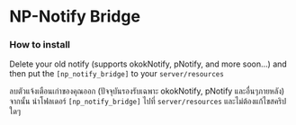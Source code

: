 # NP-Notify Bridge

### How to install
Delete your old notify (supports okokNotify, pNotify, and more soon...) and then put the `[np_notify_bridge]` to your `server/resources`

ลบตัวแจ้งเตือนเก่าของคุณออก (ปัจจุบันรองรับเฉพาะ okokNotify, pNotify และอื่นๆภายหลัง) จากนั้น นำโฟลเดอร์ `[np_notify_bridge]` ไปที่ `server/resources` และไม่ต้องแก้ไขสคริปใดๆ